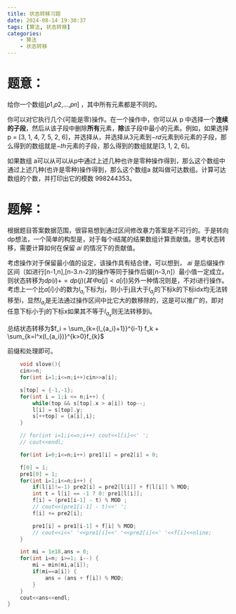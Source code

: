 ```yaml
---
title: 状态转移习题
date: 2024-08-14 19:30:37
tags: [算法, 状态转移]
categories: 
	- 算法
	- 状态转移
---
```

# 题意：

给你一个数组[𝑝1,𝑝2,…,𝑝𝑛] ，其中所有元素都是不同的。

你可以对它执行几个(可能是零)操作。在一个操作中，你可以从 p 中选择一个**连续的子段**，然后从该子段中删除**所有**元素，**除**该子段中最小的元素。例如，如果选择p = [3, 1, 4, 7, 5, 2, 6]，并选择从，并选择从3元素到−𝑟𝑑元素到6元素的子段，那么得到的数组就是−𝑡ℎ元素的子段，那么得到的数组就是[3, 1, 2, 6]。

如果数组 a可以从可以从p中通过上述几种也许是零种操作得到，那么这个数组中通过上述几种(也许是零种)操作得到，那么这个数组a 就叫做可达数组。计算可达数组的个数，并打印出它的模数 998244353。

# 题解：

根据题目答案数据范围，很容易想到通过区间修改暴力答案是不可行的。于是转向dp想法，一个简单的构型是，对于每个i结尾的结果数组计算贡献值。思考状态转移，需要计算如何在保留 𝑎𝑖 的情况下的贡献值。

考虑操作对于保留最小值的设定，该操作具有结合律，可以想到， 𝑎𝑖 是后缀操作区间（如进行[n-1,n],[n-3.n-2]的操作等同于操作后缀[n-3,n]）最小值一定成立。则状态转移为$dp(i) += dp(j)(其中a[j]<a[i])$另外一种情况则是，不对i进行操作。考虑上一个比$a[i]$小的数为$l_{a_i}$下标为j，则小于j且大于$l_{a_j}$的下标k的下标idx均无法转移至i，显然$l_{a_i}$是无法通过操作区间中比它大的数移除的，这是可以推广的，即对任意下标小于j的下标x如果其不等于$l_{a_x}$则无法转移到i。

总结状态转移为$f_i = \sum_{k={l_{a_i}+1}}^{i-1} f_k + \sum_{k=l^x(l_{a_i})}^{k>0}f_{k}$

前缀和处理即可。

```cpp
	void slove(){
    cin>>n;
    for(int i=1;i<=n;i++)cin>>a[i];

    s[top] = {-1,-1};
    for(int i = 1;i <= n;i++) {
        while(top && s[top].x > a[i]) top--;
        l[i] = s[top].y;
        s[++top] = {a[i],i};
    }

    // for(int i=1;i<=n;i++) cout<<l[i]<<' ';
    // cout<<endl;

    for(int i=0;i<=n;i++) pre1[i] = pre2[i] = 0;

    f[0] = 1;
    pre1[0] = 1;
    for(int i=1;i<=n;i++) {
        if(l[i]!=-1) pre2[i] = pre2[l[i]] + f[l[i]] % MOD;
        int t = l[i] == -1 ? 0: pre1[l[i]];
        f[i] = (pre1[i-1] - t) % MOD ;
        // cout<<(pre1[i-1] - t)<<' ';
        f[i] += pre2[i];

        pre1[i] = pre1[i-1] + f[i] % MOD;
        // cout<<i<<' '<<pre1[i]<<' '<<pre2[i]<<' '<<f[i]<<nline;
    }

    int mi = 1e18,ans = 0;
    for(int i=n; i>=1; i--) {
        mi = min(mi,a[i]);
        if(mi==a[i]) {
            ans = (ans + f[i]) % MOD;
        }
    }
    cout<<ans<<endl;
}
```

